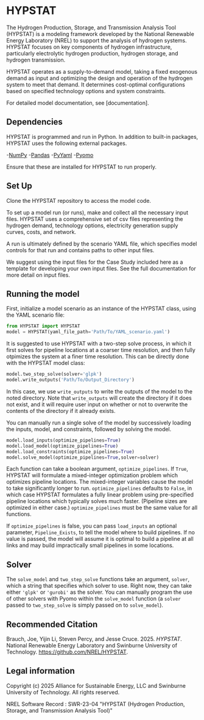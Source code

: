 # HYPSTAT

The Hydrogen Production, Storage, and Transmission Analysis Tool (HYPSTAT) is a modeling framework developed by the National Renewable Energy Laboratory (NREL) to support the analysis of hydrogen systems. HYPSTAT focuses on key components of hydrogen infrastructure, particularly electrolytic hydrogen production, hydrogen storage, and hydrogen transmission.

HYPSTAT operates as a supply-to-demand model, taking a fixed exogenous demand as input and optimizing the design and operation of the hydrogen system to meet that demand. It determines cost-optimal configurations based on specified technology options and system constraints.

For detailed model documentation, see [documentation].

## Dependencies

HYPSTAT is programmed and run in Python. In addition to built-in packages, HYPSTAT uses the following external packages.

-[NumPy](https://numpy.org/)
-[Pandas](https://pandas.pydata.org/)
-[PyYaml](https://pypi.org/project/PyYAML/)
-[Pyomo](https://www.pyomo.org/)

Ensure that these are installed for HYPSTAT to run properly.

## Set Up

Clone the HYPSTAT repository to access the model code. 

To set up a model run (or runs), make and collect all the necessary input files. HYPSTAT uses a comprehensive set of csv files representing the hydrogen demand, technology options, electricity generation supply curves, costs, and network.

A run is ultimately defined by the scenario YAML file, which specifies model controls for that run and contains paths to other input files.

We suggest using the input files for the Case Study included here as a template for developing your own input files. See the full documentation for more detail on input files.

## Running the model

First, initialize a model scenario as an instance of the HYPSTAT class, using the YAML scenario file:

```python
from HYPSTAT import HYPSTAT
model = HYPSTAT(yaml_file_path='Path/To/YAML_scenario.yaml')
```

It is suggested to use HYPSTAT with a two-step solve process, in which it first solves for pipeline locations at a coarser time resolution, and then fully otpimizes the system at a finer time resolution. This can be directly done with the HYPSTAT model class:
```python
model.two_step_solve(solver='glpk')
model.write_outputs('Path/To/Output_Directory')
```

In this case, we use `write_outputs` to write the outputs of the model to the noted directory. Note that `write_outputs` will create the directory if it does not exist, and it will require user input on whether or not to overwrite the contents of the directory if it already exists.

You can manually run a single solve of the model by successively loading the inputs, model, and constraints, followed by solving the model. 
```python
model.load_inputs(optimize_pipelines=True)
model.load_model(optimize_pipelines=True)
model.load_constraints(optimize_pipelines=True)
model.solve_model(optimize_pipelines=True,solver=solver)
```

Each function can take a boolean argument, `optimize_pipelines`. If `True`, HYPSTAT will formulate a mixed-integer optimization problem which optimizes pipeline locations. The mixed-integer variables cause the model to take significantly longer to run. `optimize_pipelines` defaults to `False`, in which case HYPSTAT formulates a fully linear problem using pre-specified pipeline locations which typically solves much faster. (Pipeline sizes are optimized in either case.) `optimize_pipelines` must be the same value for all functions. 

If `optimize_pipelines` is false, you can pass `load_inputs` an optional parameter, `Pipeline_Exists`, to tell the model where to build pipelines. If no value is passed, the model will assume it is optimal to build a pipeline at all links and may build impractically small pipelines in some locations.

## Solver

The `solve_model` and `two_step_solve` functions take an argument, `solver`, which a string that specifies which solver to use. Right now, they can take either `'glpk'` or `'gurobi'` as the solver. You can manually program the use of other solvers with Pyomo within the `solve_model` function (a `solver` passed to `two_step_solve` is simply passed on to `solve_model`).

## Recommended Citation
Brauch, Joe, Yijin Li, Steven Percy, and Jesse Cruce. 2025. *HYPSTAT*. National Renewable Energy Laboratory and Swinburne University of Technology. https://github.com/NREL/HYPSTAT.

## Legal information
Copyright (c) 2025 Alliance for Sustainable Energy, LLC and Swinburne University of Technology. All rights reserved.

NREL Software Record : SWR-23-04 "HYPSTAT (Hydrogen Production, Storage, and Transmission Analysis Tool)"
